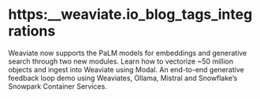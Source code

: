 # https:\_\_weaviate.io_blog_tags_integrations

Weaviate now supports the PaLM models for embeddings and generative search through two new modules. Learn how to vectorize ~50 million objects and ingest into Weaviate using Modal. An end-to-end generative feedback loop demo using Weaviates, Ollama, Mistral and Snowflake’s Snowpark Container Services.

